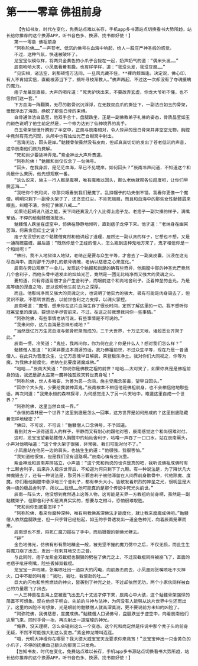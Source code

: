 # 第一一零章 佛祖前身
        【告知书友，时代在变化，免费站点难以长存，手机app多书源站点切换看书大势所趋，站长给你推荐的这个换源APP，听书音色多、换源、找书都好使！】
       第一一零章 佛祖前身
       “阿弥陀佛……”一声苍老、低沉的佛号在血海中响起，给人一股庄严神圣般的感觉。
       不过，这种气氛，快速被破坏了。
       龙宝宝似模似样，将两只金黄色的小爪子合拢在一起，奶声奶气的道：“偶米头发……”
       辰南哈哈大笑，小凤凰看着有趣，也有样学样，道：“我没头发，我没豆腐……”
       “见实相，诸法空，刹那顿悟万法同，一旦风光藏不住，**裸的觌面逢。决定说，佛心印，有人不肯如实信，直截根源当下了，摘叶寻枝渐教人。”佛声再起，不过这一次却没有了夺魂摄魄的魔力。
       痞子龙最是直接，大声的喝斥道：“死秃驴快出来，不要故弄玄虚，你龙大爷听不懂，也不信你们这一套。”
       下方血海一阵翻腾，无尽的骸骨沉沉浮浮，在无数双血爪的撕扯下，一副洁白如玉的骨架，慢慢浮出了海面，挣脱了那些白骨的束缚。
       白骨通体洁白晶莹，他双手合十，盘腿跌坐，正是一副佛教弟子礼佛的姿态，骨质晶莹如玉的颜色说明了他生前定然是，一个修为达到了仙神境界的高手。
       白玉骨架慢慢升腾到了半空中，正面与辰南相对，令人惊异的是白骨架并非空空无物，胸腔中竟然有亮光闪现，头颅中也有灿灿光芒自眼窝中射出。
       “苦海无边，回头是岸。”骷髅骨架虽然没有皮肉，但却真真切切的发出了苍老低沉的声音，这令辰南他们颇为费解。
       “死和尚少要装神弄鬼。”紫金神龙大声斥责道。
       “阿弥陀佛！”骷髅和尚仅仅念了一句佛号。
       “回头，在我身后，是茫茫血海，早已不见堤岸。如何回头？”辰南冷声问道，不知道这个和尚是什么来历，他先想观察一番。
       “这么说来，施主一行人都是魔啊，唯有魔难以回头，那么老纳就帮各位超度吧，让你们早脱苦海……”
       “我呸你个死和尚，你那只眼看到我们是魔了。乱扣帽子的功夫倒不错。我看你更像一个魔僧，明明只剩下一副骨头架子了，还贪恋红尘，不肯死翘翘，而且和血海中的那些女性骷髅眉来眼去，纠缠不清，你犯了佛家八戒……”
       如果论起胡说八道之能，天下间还真没几个人比得上痞子龙。老痞子一副欠揍的样子，满嘴荤话，不停的给骷髅僧泼脏水。
       骷髅僧人跌坐在虚空中，仿佛在静静地倾听，直到痞子龙停下来。他才道：“老纳身在幽冥苦海，何来贪恋红尘之说？”
       痞子龙没想到这个骷髅僧竟然和他讲起了道理，居然还一副认真的样子，它想也不想。又是一通胡搅蛮缠，最后道：“既然你是个正经的僧人，怎么跑到这种鬼地方来了，鬼才相信你是一个和尚呢！”
       “佛曰，我不入地狱谁入地狱，老纳正是要与众生平等，才舍去了一副臭皮囊，沉浸在这无尽血海中。面对那千万挣扎的骸骨魂魄，老纳以慈悲之心来度化。”
       辰南在旁边观察了一会儿，发现这个骷髅和尚是的确有些奇异，他胸膛中那的神圣光芒竟然几个舍利子，而他头骨中透发出的灿灿光芒，竟然是一团无比纯净而又强大的灵魂之火。
       要知道，只有得道高僧才会产生舍利子，而眼前这个和尚地舍利子。泛着神圣的金光。乃是高等级的涅盘之物，足以说明他生前法力之深厚。
       而且。他那纯净而又强大的灵魂之火，也说明了他实力的强大，极有可能是肉身毁去了，但灵识不散，不愿转世而去，以前世舍利之力支撑，以魂火掌控。
       辰南喝道：“魔僧，想来你在这片血海生存了很长时间，定然了解这里的一切。我不想听你冠冕堂皇的废话，要想动手尽管前来。不过，在这之前我想我问你一些事情。”
       “阿弥陀佛，有些事情老纳可说，有些事情是不可说的。”
       “我来问你，这片血海是怎样形成地？”
       “当然是亿万万生灵血液与骸骨积聚而成的，三千大世界，十万法天地，诸般恶业齐聚于此。”
       辰南一愣，冷笑道：“鬼扯，我再问你，你为何在此？你是什么人？想对我们怎么样？”
       骷髅僧人答道：“如果非要追本溯源的话，我乃佛祖前世，不过众生平等，现在乃是一普通僧人，在此只为普度众生，让亿万恶魂早日解脱，荣登极乐净土。我对你们大同视之，你等为魔，为我佛才能度化，老纳在此要度诸魔成佛。”
       “哈哈……”辰南大笑道：“你说你是佛教之祖的前世？哈哈……太可笑了，如果你真是是佛祖前身的话，我还是那太古第一魔神独孤败天转世真身呢！”
       “阿弥陀佛，世人多嗔妄，为善为恶一念间，施主受魔念荼毒，望早日回头。”
       “回你个大头鬼，少要给我装神弄鬼。”辰南根本不相信他是佛祖前身，也不会相信他地那些话，再次问道：“我来永恒的森林探寻，为何感觉走入了另一片天地中，难道这里自成一个世界？”
       “阿弥陀佛，这里当然自成一界。”
       “永恒的森林是一个世界？这里到底是怎么一回事，这方世界是如何形成的？这里到底隐藏着怎样地秘密？”
       “佛曰，不可说，不可说！”骷髅僧人口念佛号，不予回道。
       看到对方一派得道高人的样子，平静而又有耐心的跟他对答，辰南感觉这个和尚很难对付。
       这时，龙宝宝望着骷髅僧人胸膛中的灿灿舍利子，咕噜一声吞了一口口水，站在辰南肩头，小声对他嘀咕道：“这个骨头架子很强，非常强，我们可能对付不了。”
       小凤凰站在他另一边的肩头，也怯生生的道：“他很强，我很害怕。”
       “我知道他很强，但是我们没有退路啊。”辰南心情有些沉重。
       紫金神龙和辰南并排站立，小声道：“这个死和尚说的也许是真的吧，我听说佛祖成佛时有十二颗舍利子，后来升入极乐世界后，不知道为何只剩下了九颗。有一种说法是，为了降伏几大神魔毁去了，还有一种说法是，那另外三颗舍利子被他滞留在人间界前身骸骨中，代他除魔、度魔。你们看他胸膛中悬浮地三个舍利子，都有拳头大小，皆散发着炽烈的神圣之光，很明显是大佛一级的极品舍利子，所以……我想……他可能真的是那个传说中死光头前世。”
       辰南一阵头大，他没想到竟然遇上这等人物，这可能是天界一方教祖的前身啊，虽然是一副骷髅架子，但那舍利子却是真真实实的，想要与之相斗，恐怕很难取胜。
       “死和尚你到底要怎样？”
       “阿弥陀佛，看来你魔种深种，唯有用我佛高深佛法才能度化，就让我来度魔成佛吧。”骷髅僧人依然盘腿跌坐，但一只手臂已经抬起，如玉的手骨透发出一道金色神光，向着辰南笼罩而来。
       辰南想也不想，将死亡魔刀握在了手中，而后狠狠的朝佛光劈去。
       “砰”
       金色地佛光，仿佛有形有质地精金一般，被无坚不摧的魔刀劈中之后，不仅无损，而且生生将魔刀崩了出去，发出一阵刺耳地交击之音。
       与此同时，痞子龙紫金双截棍也狠狠的劈在了佛光之上，不过双截棍同样被崩飞了，直震的老痞子呲牙咧嘴，险些丢掉双截棍。
       龙宝宝一声吼啸，张嘴喷吐出一道巨大的闪电，向前轰击而去，小凤凰则张嘴喷吐不灭神火，口中不断的叫着：“我吐，我吐，我使劲的吐……”
       巨大的闪电和熊熊燃烧的神火，皆袭到了神光之处，不过却依然无功，两个小家伙同样被自己的力量震飞了出去。
       一人三神兽在血海上空被震飞出去几十丈远才停下来，辰南心中大骇，这个骷髅骨架强悍的简直不可想象。现在他终于明白，先前的斗神与法神，为何没有人能够从这片世界中生还而出了。这里的凶险不可想象，光是眼前的骷髅僧人就高深莫测，更不要说前方未知的凶险了。
       “阿弥陀佛，我佛慈悲，度魔成佛。”骷髅僧人口诵佛号，盘腿跌坐于虚空中，向着辰南他们这里飞来，同时手骨一抬，再次射出一道璀璨的神光。
       “俺靠，没天理啊，怎么会碰到这么一个变态。这个死和尚定然是传说中那个秃子头的前身无疑，不然不可能强大到这么变态。”紫金神龙嚎叫连连。
       “哦，光明大神棍你在哪里？我大德大威宝宝天龙要求你来救驾！”龙宝宝伸出一只金黄色的小爪子，不停的抚摸自己额头的那第三只龙角。
       【告知书友，时代在变化，免费站点难以长存，手机app多书源站点切换看书大势所趋，站长给你推荐的这个换源APP，听书音色多、换源、找书都好使！】